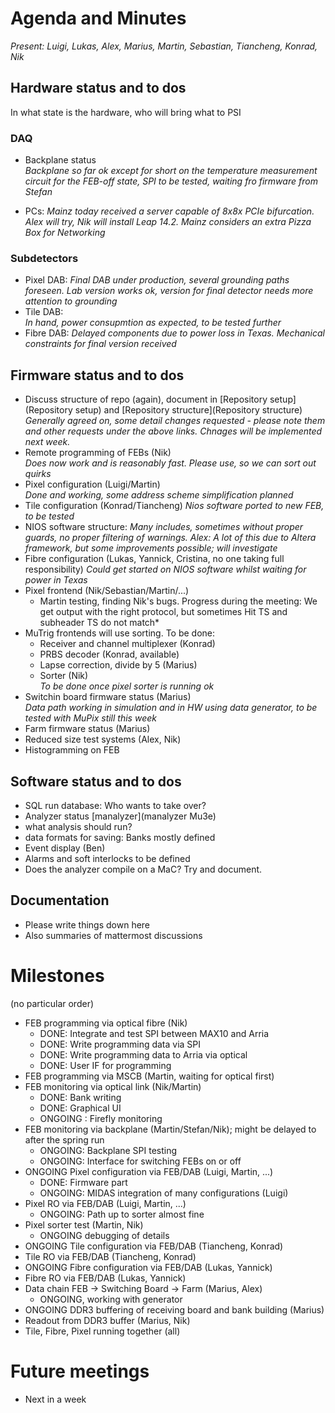# Agenda and Minutes

*Present: Luigi, Lukas, Alex, Marius, Martin, Sebastian, Tiancheng, Konrad, Nik*

## Hardware status and to dos

In what state is the hardware, who will bring what to PSI

### DAQ
* Backplane status  
    *Backplane so far ok except for short on the temperature measurement circuit for the FEB-off state, SPI to be tested, waiting fro firmware from Stefan*

* PCs:
    *Mainz today received a server capable of 8x8x PCIe bifurcation. Alex will try, Nik will install Leap 14.2. Mainz considers an extra Pizza Box for Networking*

### Subdetectors
* Pixel DAB: 
    *Final DAB under production, several grounding paths foreseen. Lab version works ok, version for final detector needs more attention to grounding* 
* Tile DAB:  
    *In hand, power consupmtion as expected, to be tested further*
* Fibre DAB:
    *Delayed components due to power loss in Texas. Mechanical constraints for final version received*
   
## Firmware status and to dos
* Discuss structure of repo (again), document in [Repository setup](Repository setup) and [Repository structure](Repository structure)
   *Generally agreed on, some detail changes requested - please note them and other requests under the above links. Chnages will be implemented next week.*
* Remote programming of FEBs (Nik)  
   *Does now work and is reasonably fast. Please use, so we can sort out quirks*
* Pixel configuration (Luigi/Martin)  
   *Done and working, some address scheme simplification planned*
* Tile configuration (Konrad/Tiancheng)
   *Nios software ported to new FEB, to be tested*  
* NIOS software structure:
   *Many includes, sometimes without proper guards, no proper filtering of warnings. Alex: A lot of this due to Altera framework, but some improvements possible; will investigate*
* Fibre configuration (Lukas, Yannick, Cristina, no one taking full responsibility)
   *Could get started on NIOS software whilst waiting for power in Texas*  
* Pixel frontend (Nik/Sebastian/Martin/...)  
   * Martin testing, finding Nik's bugs. Progress during the meeting: We get output with the right protocol, but sometimes Hit TS and subheader TS do not match*
* MuTrig frontends will use sorting. To be done:
    * Receiver and channel multiplexer (Konrad)
    * PRBS decoder (Konrad, available)
    * Lapse correction, divide by 5 (Marius)
    * Sorter (Nik)  
       *To be done once pixel sorter is running ok*
* Switchin board firmware status (Marius)  
   *Data path working in simulation and in HW using data generator, to be tested with MuPix still this week*   
* Farm firmware status (Marius)
* Reduced size test systems (Alex, Nik)     
* Histogramming on FEB

## Software status and to dos
* SQL run database: Who wants to take over?  
* Analyzer status [manalyzer](manalyzer Mu3e)
* what analysis should run?  
* data formats for saving: Banks mostly defined
* Event display (Ben)
* Alarms and soft interlocks to be defined
* Does the analyzer compile on a MaC? Try and document.

## Documentation
* Please write things down here
* Also summaries of mattermost discussions


# Milestones
(no particular order)

* FEB programming via optical fibre (Nik)
     * DONE: Integrate and test SPI between MAX10 and Arria 
     * DONE: Write programming data via SPI
     * DONE: Write programming data to Arria via optical
     * DONE: User IF for programming
* FEB programming via MSCB (Martin, waiting for optical first)
* FEB monitoring via optical link (Nik/Martin)
     * DONE: Bank writing
     * DONE: Graphical UI
     * ONGOING : Firefly monitoring
* FEB monitoring via backplane (Martin/Stefan/Nik); might be delayed to after the spring run
     * ONGOING: Backplane SPI testing
     * ONGOING: Interface for switching FEBs on or off
* ONGOING Pixel configuration via FEB/DAB (Luigi, Martin, ...)
     * DONE: Firmware part
     * ONGOING: MIDAS integration of many configurations (Luigi)
* Pixel RO via FEB/DAB (Luigi, Martin, ...)
     * ONGOING: Path up to sorter almost fine
* Pixel sorter test (Martin, Nik)
     * ONGOING debugging of details
* ONGOING Tile configuration via FEB/DAB (Tiancheng, Konrad)
* Tile RO via FEB/DAB (Tiancheng, Konrad)
* ONGOING Fibre configuration via FEB/DAB (Lukas, Yannick)
* Fibre RO via FEB/DAB (Lukas, Yannick)
* Data chain FEB -> Switching Board -> Farm (Marius, Alex)
     * ONGOING, working with generator
* ONGOING DDR3 buffering of receiving board and bank building (Marius)
* Readout from DDR3 buffer (Marius, Nik)
* Tile, Fibre, Pixel running together (all)

# Future meetings

* Next in a week